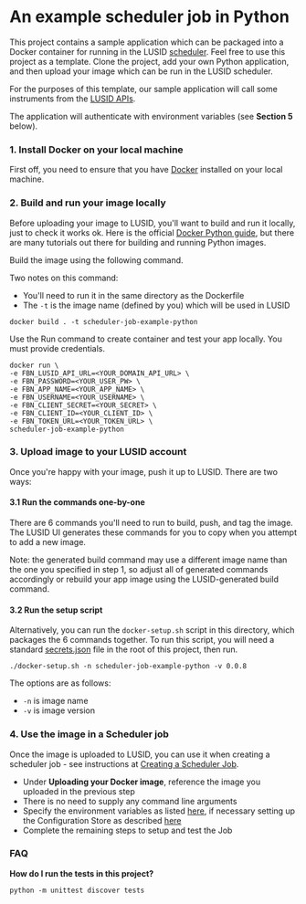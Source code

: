 # An example scheduler job in Python

This project contains a sample application which can be packaged into a Docker container for running in the LUSID [scheduler](https://www.lusid.com/scheduler2/swagger/index.html). Feel free to use this project as a template. Clone the project, add your own Python application, and then upload your image which can be run in the LUSID scheduler. 

For the purposes of this template, our sample application will call some instruments from the [LUSID APIs](https://www.lusid.com/api/swagger/index.html).

The application will authenticate with environment variables (see <b>Section 5</b> below).

### 1. Install Docker on your local machine

First off, you need to ensure that you have [Docker](https://www.docker.com/) installed on your local machine.

### 2. Build and run your image locally

Before uploading your image to LUSID, you'll want to build and run it locally, just to check it works ok. Here is the official [Docker Python guide](https://docs.docker.com/language/python/), but there are many tutorials out there for building and running Python images.

Build the image using the following command.

Two notes on this command:

* You'll need to run it in the same directory as the Dockerfile
* The `-t` is the image name (defined by you) which will be used in LUSID

```
docker build . -t scheduler-job-example-python
```

Use the Run command to create container and test your app locally. You must provide credentials.

```
docker run \
-e FBN_LUSID_API_URL=<YOUR_DOMAIN_API_URL> \
-e FBN_PASSWORD=<YOUR_USER_PW> \
-e FBN_APP_NAME=<YOUR_APP_NAME> \
-e FBN_USERNAME=<YOUR_USERNAME> \
-e FBN_CLIENT_SECRET=<YOUR_SECRET> \
-e FBN_CLIENT_ID=<YOUR_CLIENT_ID> \
-e FBN_TOKEN_URL=<YOUR_TOKEN_URL> \
scheduler-job-example-python
```

### 3. Upload image to your LUSID account

Once you're happy with your image, push it up to LUSID. There are two ways:

#### 3.1 Run the commands one-by-one

There are 6 commands you'll need to run to build, push, and tag the image. The LUSID UI generates these commands for you to copy when you attempt to add a new image.

 Note: the generated build command may use a different image name than the one you specified in step 1, so adjust all of generated commands accordingly or rebuild your app image using the LUSID-generated build command.

#### 3.2 Run the setup script

Alternatively, you can run the `docker-setup.sh` script in this directory, which packages the 6 commands together. To run this script, you will need a standard [secrets.json](https://support.lusid.com/knowledgebase/article/KA-01663/#secrets-file) file in the root of this project, then run.

```
./docker-setup.sh -n scheduler-job-example-python -v 0.0.8
```

The options are as follows:

* `-n` is image name
* `-v` is image version

### 4. Use the image in a Scheduler job

Once the image is uploaded to LUSID, you can use it when creating a scheduler job - see instructions at [Creating a Scheduler Job](https://support.lusid.com/knowledgebase/article/KA-01645/#create-job).

* Under **Uploading your Docker image**, reference the image you uploaded in the previous step
* There is no need to supply any command line arguments
* Specify the environment variables as listed [here](https://support.lusid.com/knowledgebase/article/KA-01645/#config-store), if necessary setting up the Configuration Store as described [here](https://support.lusid.com/knowledgebase/article/KA-01645/#upload-credentials)
* Complete the remaining steps to setup and test the Job

### FAQ

<b>How do I run the tests in this project?</b>

```
python -m unittest discover tests
```
